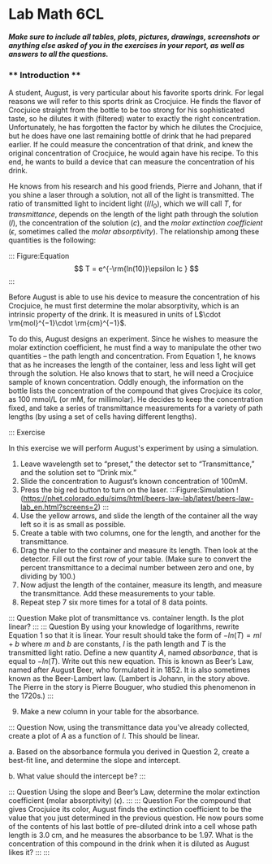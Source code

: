 # Lab Math 6CL
<!--### April 4, 2017-->

***Make sure to include all tables, plots, pictures, drawings, screenshots or anything else asked of you in the exercises in your report, as well as answers to all the questions.***

### ** Introduction **
A student, August, is very particular about his favorite sports drink. For legal reasons we will refer to this sports drink as Crocjuice.  He finds the flavor of Crocjuice straight from the bottle to be too strong for his sophisticated taste, so he dilutes it with (filtered) water to exactly the right concentration. Unfortunately, he has forgotten the factor by which he dilutes the Crocjuice, but he does have one last remaining bottle of drink that he had prepared earlier. If he could measure the concentration of that drink, and knew the original concentration of Crocjuice, he would again have his recipe. To this end, he wants to build a device that can measure the concentration of his drink.

He knows from his research and his good friends, Pierre and Johann, that if you shine a laser through a solution, not all of the light is transmitted. The ratio of transmitted light to incident light ($I/I_0$), which we will call *T*, for *transmittance*, depends on the length of the light path through the solution ($l$), the concentration of the solution ($c$), and the *molar extinction coefficient* ($\epsilon$, sometimes called the *molar absorptivity*).  The relationship among these quantities is the following:

::: Figure:Equation
$$
T = e^{-\rm{ln(10)}\epsilon lc }
$$
:::

Before August is able to use his device to measure the concentration of his Crocjuice, he must first determine the molar absorptivity, which is an intrinsic property of the drink. It is measured in units of L$\cdot \rm{mol}^{−1}\cdot \rm{cm}^{−1}$.

To do this, August designs an experiment.  Since he wishes to measure the molar extinction coefficient, he must find a way to manipulate the other two quantities &ndash; the path length and concentration. From Equation 1, he knows that as he increases the length of the container, less and less light will get through the solution. He also knows that to start, he will need a Crocjuice sample of known concentration. Oddly enough, the information on the bottle lists the concentration of the compound that gives Crocjuice its color, as 100 mmol/L (or mM, for millimolar). He decides to keep the concentration fixed, and take a series of transmittance measurements for a variety of path lengths (by using a set of cells having different lengths).


::: Exercise

In this exercise we will perform August's experiment by using a simulation. 

1. Leave wavelength set to &ldquo;preset,&rdquo; the detector set to &ldquo;Transmittance,&rdquo; and the solution set to &ldquo;Drink mix.&rdquo;
2. Slide the concentration to August&rsquo;s known concentration of $100 \text{mM}$. 
3. Press the big red button to turn on the laser. 
:::Figure:Simulation
!(https://phet.colorado.edu/sims/html/beers-law-lab/latest/beers-law-lab_en.html?screens=2)
:::
4. Use the yellow arrows, and slide the length of the container all the way left so it is as small as possible. 
5. Create a table with two columns, one for the length, and another for the transmittance.
6. Drag the ruler to the container and measure its length. Then look at the detector. Fill out the first row of your table. (Make sure to convert the percent transmittance to a decimal number between zero and one, by dividing by 100.)
7. Now adjust the length of the container, measure its length, and measure the transmittance. Add these measurements to your table.
8. Repeat step 7 six more times for a total of 8 data points.

::: Question
Make plot of transmittance vs. container length.  Is the plot linear?
:::
::: Question
By using your knowledge of logarithms, rewrite Equation 1 so that it is linear.  Your result should take the form of $-ln(T) =ml+b$ where $m$ and $b$ are constants, $l$ is the path length and $T$ is the transmitted light ratio.  Define a new quantity $A$,  named *absorbance*, that is equal to $−ln(T)$.  Write out this new equation.  This is known as Beer’s Law, named after August Beer, who formulated it in 1852. It is also sometimes known as the Beer-Lambert law. (Lambert is Johann, in the story above. The Pierre in the story is Pierre Bouguer, who studied this phenomenon in the 1720s.) 
:::

9. Make a new column in your table for the absorbance. 

::: Question
Now, using the transmittance data you've already collected, create a plot of $A$ as a function of $l$. This should be linear. 

a. Based on the absorbance formula you derived in Question 2, create a best-fit line, and determine the slope and intercept. 

b. What value should the intercept be?
:::

::: Question
Using the slope and Beer’s Law, determine the molar extinction coefficient (molar absorptivity) ($\epsilon$).
:::
::: Question
For the compound that gives Crocjuice its color, August finds the extinction coefficient to be the value that you just determined in the previous question. He now pours some of the contents of his last bottle of pre-diluted drink into a cell whose path length is 3.0 cm, and he measures the absorbance to be 1.97. What is the concentration of this compound in the drink when it is diluted as August likes it?
:::
:::


